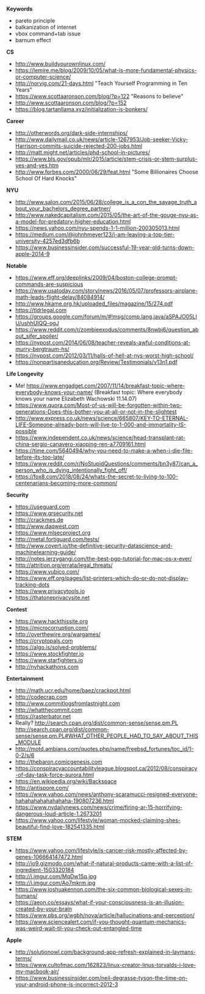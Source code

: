 **Keywords**
* pareto principle
* balkanization of internet
* vbox command+tab issue
* barnum effect

**CS**
* http://www.buildyourownlinux.com/
* https://lemire.me/blog/2009/10/05/what-is-more-fundamental-physics-or-computer-science/
* http://norvig.com/21-days.html "Teach Yourself Programming in Ten Years"
* https://www.scottaaronson.com/blog/?p=122 "Reasons to believe"
* http://www.scottaaronson.com/blog/?p=152
* https://blog.tartanllama.xyz/initialization-is-bonkers/

**Career**
* http://otherwords.org/dark-side-internships/
* http://www.dailymail.co.uk/news/article-1267953/Job-seeker-Vicky-Harrison-commits-suicide-rejected-200-jobs.html
* http://matt.might.net/articles/phd-school-in-pictures/
* https://www.bls.gov/opub/mlr/2015/article/stem-crisis-or-stem-surplus-yes-and-yes.htm
* http://www.forbes.com/2000/06/29/feat.html "Some Billionaires Choose School Of Hard Knocks"

**NYU**
* http://www.salon.com/2015/06/28/college_is_a_con_the_savage_truth_about_your_bachelors_degree_partner/
* http://www.nakedcapitalism.com/2015/05/the-art-of-the-gouge-nyu-as-a-model-for-predatory-higher-education.html
* https://news.yahoo.com/nyu-spends-1-1-million-200305013.html
* https://medium.com/@johnhmeyer123/i-am-leaving-a-top-tier-university-4257ed3dfb6b
* https://www.businessinsider.com/successful-19-year-old-turns-down-apple-2014-9

**Notable**
* https://www.eff.org/deeplinks/2009/04/boston-college-prompt-commands-are-suspicious
* https://www.usatoday.com/story/news/2016/05/07/professors-airplane-math-leads-flight-delay/84084914/
* http://www.hkame.org.hk/uploaded_files/magazine/15/274.pdf
* https://tldrlegal.com
* https://groups.google.com/forum/m/#!msg/comp.lang.java/aSPAJO05LIU/ushhUIQQ-ogJ
* https://www.reddit.com/r/zombieexodus/comments/8nwbj6/question_about_sifer_spoiler/
* https://nypost.com/2014/06/08/teacher-reveals-awful-conditions-at-murry-bergtraum-hs/
* https://nypost.com/2012/03/11/halls-of-hell-at-nys-worst-high-school/
* https://nonpartisaneducation.org/Review/Testimonials/v13n1.pdf

**Life Longevity**
* Me! https://www.engadget.com/2007/11/14/breakfast-topic-where-everybody-knows-your-name/ (Breakfast topic: Where everybody knows your name Elizabeth Wachowski 11.14.07)
* https://www.quora.com/Most-of-us-will-be-forgotten-within-two-generations-Does-this-bother-you-at-all-or-not-in-the-slightest
* http://www.express.co.uk/news/science/665807/KEY-TO-ETERNAL-LIFE-Someone-already-born-will-live-to-1-000-and-immortality-IS-possible
* https://www.independent.co.uk/news/science/head-transplant-rat-china-sergio-canavero-xiaoping-ren-a7709161.html
* https://time.com/5640494/why-you-need-to-make-a-when-i-die-file-before-its-too-late/
* https://www.reddit.com/r/NoStupidQuestions/comments/bn3y87/can_a_person_who_is_dying_intentionally_fight_off/
* https://fox8.com/2018/08/24/whats-the-secret-to-living-to-100-centenarians-becoming-more-common/

**Security**
* https://useguard.com
* https://www.grsecurity.net
* http://crackmes.de
* http://www.daqwest.com
* https://www.mlsecproject.org
* http://metal.fortiguard.com/tests/
* http://www.covert.io/the-definitive-security-datascience-and-machinelearning-guide/
* http://notes.jerzygangi.com/the-best-pgp-tutorial-for-mac-os-x-ever/
* http://attrition.org/errata/legal_threats/
* https://www.yubico.com/
* https://www.eff.org/pages/list-printers-which-do-or-do-not-display-tracking-dots
* https://www.privacytools.io
* https://thatoneprivacysite.net

**Contest**
* https://www.hackthissite.org
* https://microcorruption.com/
* http://overthewire.org/wargames/
* https://cryptopals.com
* https://algo.is/solved-problems/
* https://www.stockfighter.io
* https://www.starfighters.io
* http://nyhackathons.com

**Entertainment**
* http://math.ucr.edu/home/baez/crackpot.html
* http://codecrap.com
* http://www.commitlogsfromlastnight.com
* http://whatthecommit.com
* https://rasterbator.net
* Really? http://search.cpan.org/dist/common-sense/sense.pm.PL http://search.cpan.org/dist/common-sense/sense.pm.PL#WHAT_OTHER_PEOPLE_HAD_TO_SAY_ABOUT_THIS_MODULE
* http://motd.ambians.com/quotes.php/name/freebsd_fortunes/toc_id/1-0-2/s/6
* http://thebaron.comicgenesis.com
* https://conspiracyaccountabilityleague.blogspot.ca/2012/08/conspiracy-of-day-task-force-aurora.html
* https://en.wikipedia.org/wiki/Backspace
* http://antispore.com/
* https://www.yahoo.com/news/anthony-scaramucci-resigned-everyone-hahahahahahahahaha-190807236.html
* https://www.nydailynews.com/news/crime/firing-ar-15-horrifying-dangerous-loud-article-1.2673201
* https://www.yahoo.com/lifestyle/woman-mocked-claiming-shes-beautiful-find-love-182541335.html

**STEM**
* https://www.yahoo.com/lifestyle/is-cancer-risk-mostly-affected-by-genes-106664147472.html
* http://io9.gizmodo.com/what-if-natural-products-came-with-a-list-of-ingredient-1503320184
* http://i.imgur.com/MqDw15q.jpg
* http://i.imgur.com/Ao7mkrm.jpg
* https://www.joshuakennon.com/the-six-common-biological-sexes-in-humans/
* https://aeon.co/essays/what-if-your-consciousness-is-an-illusion-created-by-your-brain
* https://www.pbs.org/wgbh/nova/article/hallucinations-and-perception/
* https://www.sciencealert.com/if-you-thought-quantum-mechanics-was-weird-wait-til-you-check-out-entangled-time

**Apple**
* http://solutionowl.com/background-app-refresh-explained-in-laymans-terms/
* https://www.cultofmac.com/162823/linux-creator-linus-torvalds-i-love-my-macbook-air/
* https://www.businessinsider.com/neil-degrasse-tyson-the-time-on-your-android-phone-is-incorrect-2012-3
